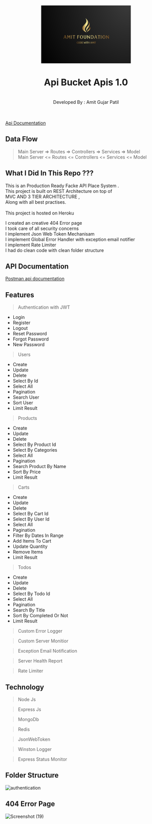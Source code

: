 


<br />
<p align="center">
  <a href="hhttps://amitfoundation.herokuapp.com/">
    <img src="logo2.png" alt="Logo" width="280" height="180">
  </a>

  <h1 align="center">Api Bucket Apis 1.0</h1>

  <p align="center">
    <br />
    Developed By : Amit Gujar Patil
    <br />  <br />  
     <br />
  
 <a href="https://documenter.getpostman.com/view/11617094/TzzBqwCX">Api Documentation</a>
    <br />

  </p>
</p>


## Data Flow

> Main Server  =>  Routes =>  Controllers =>  Services => Model    
> Main Server  <=  Routes <=  Controllers <=  Services <= Model    



## What I Did In This Repo ???

This is an Production Ready Facke API Place System .<br/>
This project is built on REST Architecture on top of <br/>MVC AND 3 TIER ARCHITECTURE ,<br/> Along with all best practises.<br/>
<br>This project is hosted on Heroku

I created an creative 404 Error page <br/>
I took care of all security concerns <br/>
I implement Json Web Token Mechanisam <br/>
I implement Global Error Handler with exception email notifier <br/>
I implement Rate Limiter <br/>
I had do clean code with clean folder structure </br> 





## API Documentation


[Postman api documentation](https://documenter.getpostman.com/view/11617094/TzzBqwCX)


## Features


 

> Authentication with JWT 
  - Login 
  - Register 
  - Logout
  - Reset Password
  - Forgot Password 
  - New Password
  
> Users
  - Create
  - Update
  - Delete
  - Select By Id
  - Select All
  - Pagination
  - Search User
  - Sort User
  - Limit Result

> Products
  - Create
  - Update
  - Delete
  - Select By Product Id
  - Select By Categories
  - Select All
  - Pagination
  - Search Product By Name
  - Sort By Price
  - Limit Result
  
> Carts
  - Create
  - Update
  - Delete
  - Select By Cart Id
  - Select By User Id
  - Select All
  - Pagination
  - Filter By Dates In Range
  - Add Items To Cart
  - Update Quantity
  - Remove Items
  - Limit Result
  
> Todos
  - Create
  - Update
  - Delete
  - Select By Todo Id
  - Select All
  - Pagination
  - Search By Title
  - Sort By Completed Or Not
  - Limit Result 
  
> Custom Error Logger

> Custom Server Monitior 

> Exception Email Notification

> Server Health Report

> Rate Limiter



## Technology

> Node Js

> Express Js

> MongoDb

> Redis

> JsonWebToken

> Winston Logger

> Express Status Monitor



## Folder Structure 

![authentication](https://user-images.githubusercontent.com/62344675/130203373-a5d7e00a-1c40-483f-9522-1caa3f56731f.png)



## 404 Error Page

![Screenshot (19)](https://user-images.githubusercontent.com/62344675/130204441-3d701980-20b4-48eb-addf-237bf7edaadb.png)


